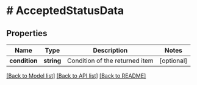 # # AcceptedStatusData

## Properties

Name | Type | Description | Notes
------------ | ------------- | ------------- | -------------
**condition** | **string** | Condition of the returned item | [optional]

[[Back to Model list]](../../README.md#models) [[Back to API list]](../../README.md#endpoints) [[Back to README]](../../README.md)
